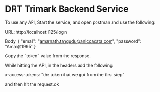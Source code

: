 # DRT Trimark Backend Service

To use any API,
Start the service, and open postman and use the following:

URL: http://localhost:1125/login

Body: {
    "email": "amarnath.tangudu@aniccadata.com",
    "password": "Amar@1995"
}

Copy the "token" value from the response.

While hitting the API, in the headers add the following:

x-access-tokens: "the token that we got from the first step"

and then hit the request.ok